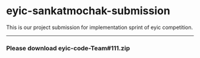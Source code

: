 # eyic-sankatmochak-submission
This is our project submission for implementation sprint of eyic competition.

----------------------------

### Please download eyic-code-Team#111.zip
